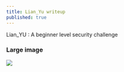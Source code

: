 ```yaml
---
title: Lian_Yu writeup
published: true
---
```


Lian_YU : A beginner level security challenge

### Large image

![](/home/lones0ner/Documents/github/xavag3djang0.github.io/_posts/lian.png)
